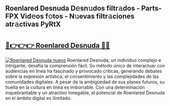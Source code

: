 ## Roenlared Desnuda D𝚎sn𝚞dos filtr𝚊dos - Parts-FPX Vid𝚎os f𝚘tos - N𝚞evas filtr𝚊ciones atr𝚊ctivas PyRtX

# <h2><a href="http://mbcwvc.tromn.icu/?c=Roenlared+Desnuda">🔗👉👉👉 Roenlared Desnuda 🔗🔗</a></h2>

[![Roenlared Desnuda nuevo](https://i.imgur.com/pEAQMta.gif)](http://mbcwvc.tromn.icu/?c=Roenlared+Desnuda)
Roenlared Desnuda, un individuo complejo e intrigante, desafía la comprensión fácil. Su método único de interactuar con audiencias en línea ha fascinado y provocado críticas, generando debates sobre la expresión artística, el consentimiento y las complejidades de las comunidades digitales. A pesar de la ambigüedad de sus planes futuros, su huella en la cultura en línea es imborrable. Con una determinación inquebrantable y un atractivo innegable, el potencial de Roenlared Desnuda en el ámbito digital es ilimitado.
